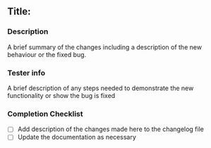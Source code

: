 ## Title: 

### Description
A brief summary of the changes including a description of the new behaviour or the fixed bug.

### Tester info
A brief description of any steps needed to demonstrate the new functionality or show the bug is fixed

### Completion Checklist

- [ ] Add description of the changes made here to the changelog file
- [ ] Update the documentation as necessary
